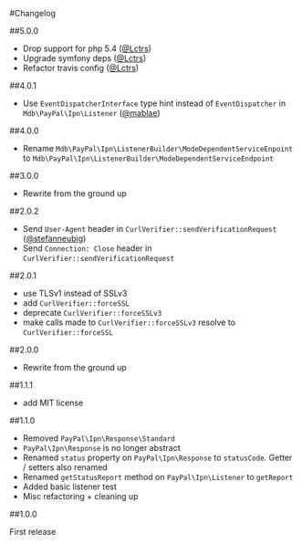 #Changelog

##5.0.0

- Drop support for php 5.4 ([@Lctrs](https://github.com/Lctrs))
- Upgrade symfony deps ([@Lctrs](https://github.com/Lctrs))
- Refactor travis config ([@Lctrs](https://github.com/Lctrs))

##4.0.1

- Use `EventDispatcherInterface` type hint instead of `EventDispatcher` in `Mdb\PayPal\Ipn\Listener` ([@mablae](https://github.com/mablae))

##4.0.0

- Rename `Mdb\PayPal\Ipn\ListenerBuilder\ModeDependentServiceEnpoint` to `Mdb\PayPal\Ipn\ListenerBuilder\ModeDependentServiceEndpoint`

##3.0.0

- Rewrite from the ground up

##2.0.2

- Send `User-Agent` header in `CurlVerifier::sendVerificationRequest` ([@stefanneubig](https://github.com/stefanneubig))
- Send `Connection: Close` header in `CurlVerifier::sendVerificationRequest`

##2.0.1

- use TLSv1 instead of SSLv3
- add `CurlVerifier::forceSSL`
- deprecate `CurlVerifier::forceSSLv3`
- make calls made to `CurlVerifier::forceSSLv3` resolve to `CurlVerifier::forceSSL`

##2.0.0

- Rewrite from the ground up

##1.1.1

- add MIT license

##1.1.0

- Removed `PayPal\Ipn\Response\Standard`
- `PayPal\Ipn\Response` is no longer abstract
- Renamed `status` property on `PayPal\Ipn\Response` to `statusCode`. Getter / setters also renamed
- Renamed `getStatusReport` method on `PayPal\Ipn\Listener` to `getReport`
- Added basic listener test
- Misc refactoring + cleaning up

##1.0.0

First release

